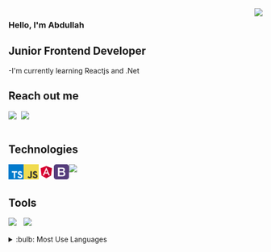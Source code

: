 <img src="https://i.giphy.com/media/26AHqZycSplGWWPAI/giphy.webp" height="300" align="right">

### Hello, I'm Abdullah
## Junior Frontend Developer

-I'm currently learning Reactjs and .Net

## Reach out me

[linkedin]:https://www.linkedin.com/in/abdullah-erdogan
[instagram]:https://www.instagram.com/abdullahherdogann
[<img width="25" align="left" src="https://unpkg.com/simple-icons@v5/icons/linkedin.svg" />][linkedin]
[<img width="25" align="left" src="https://unpkg.com/simple-icons@v5/icons/instagram.svg" />][instagram]

<br/>
<br/>

## Technologies

<img src="https://raw.githubusercontent.com/github/explore/80688e429a7d4ef2fca1e82350fe8e3517d3494d/topics/typescript/typescript.png" width="30" align="left">
<img src="https://raw.githubusercontent.com/github/explore/80688e429a7d4ef2fca1e82350fe8e3517d3494d/topics/javascript/javascript.png" width="30" align="left">
<img src="https://raw.githubusercontent.com/github/explore/80688e429a7d4ef2fca1e82350fe8e3517d3494d/topics/angular/angular.png" width="30" align="left">
<img src="https://raw.githubusercontent.com/github/explore/80688e429a7d4ef2fca1e82350fe8e3517d3494d/topics/bootstrap/bootstrap.png" width="30" align="left">
<img src="https://github.githubassets.com/images/modules/logos_page/GitHub-Mark.png" width="30" align="left">

<br/>
<br/>

## Tools
<img src="https://github.com/yurijserrano/Github-Profile-Readme-Logos/blob/master/text%20editors/vscode.svg" width="30" align="left">
<img src="https://github.com/gilbarbara/logos/blob/master/logos/postman-icon.svg" width="30" align="left">

<br/>
<br/>

<details>
<summary>:bulb: Most Use Languages</summary>
<img src="https://github-readme-stats.vercel.app/api/top-langs/?username=abdullaherdogan&layout=compact">
</details>
